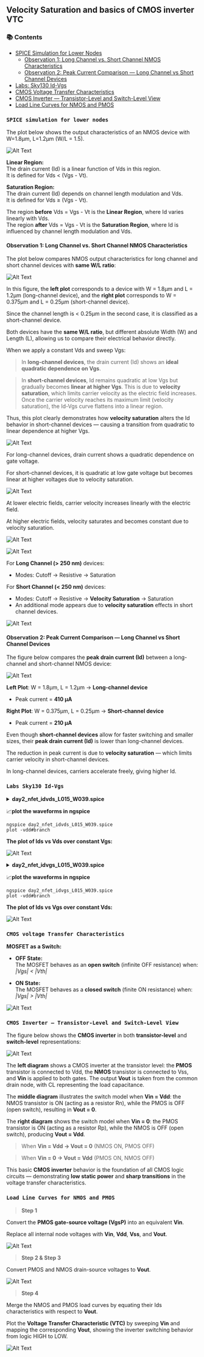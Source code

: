 ## Velocity Saturation and basics of CMOS inverter VTC

### 📚 Contents

- [SPICE Simulation for Lower Nodes](#spice-simulation-for-lower-nodes)
  - [Observation 1: Long Channel vs. Short Channel NMOS Characteristics](#observation-1-long-channel-vs-short-channel-nmos-characteristics)
  - [Observation 2: Peak Current Comparison — Long Channel vs Short Channel Devices](#observation-2-peak-current-comparison--long-channel-vs-short-channel-devices)
- [Labs: Sky130 Id-Vgs](#labs-sky130-id-vgs)
- [CMOS Voltage Transfer Characteristics](#cmos-voltage-transfer-characteristics)
- [CMOS Inverter — Transistor-Level and Switch-Level View](#cmos-inverter--transistor-level-and-switch-level-view)
- [Load Line Curves for NMOS and PMOS](#load-line-curves-for-nmos-and-pmos)

### `SPICE simulation for lower nodes`

The plot below shows the output characteristics of an NMOS device with W=1.8μm, L=1.2μm (W/L = 1.5).

![Alt Text](1.png)

**Linear Region:**  
  The drain current (Id) is a linear function of Vds in this region.  
  It is defined for Vds < (Vgs - Vt).

**Saturation Region:**  
  The drain current (Id) depends on channel length modulation and Vds.  
  It is defined for Vds ≥ (Vgs - Vt).

The region **before** Vds = Vgs - Vt is the **Linear Region**, where Id varies linearly with Vds.  
The region **after** Vds = Vgs - Vt is the **Saturation Region**, where Id is influenced by channel length modulation and Vds.

#### Observation 1: Long Channel vs. Short Channel NMOS Characteristics

The plot below compares NMOS output characteristics for long channel and short channel devices with **same W/L ratio**:

![Alt Text](2.png)

In this figure, the **left plot** corresponds to a device with W = 1.8μm and L = 1.2μm (long-channel device), and the **right plot** corresponds to W = 0.375μm and L = 0.25μm (short-channel device). 

Since the channel length is < 0.25μm in the second case, it is classified as a short-channel device.

Both devices have the **same W/L ratio**, but different absolute Width (W) and Length (L), allowing us to compare their electrical behavior directly.

When we apply a constant Vds and sweep Vgs:

> In **long-channel devices**, the drain current (Id) shows an **ideal quadratic dependence on Vgs**.

> In **short-channel devices**, Id remains quadratic at low Vgs but gradually becomes **linear at higher Vgs**. This is due to **velocity saturation**, which limits carrier velocity as the electric field increases. Once the carrier velocity reaches its maximum limit (velocity saturation), the Id-Vgs curve flattens into a linear region.

Thus, this plot clearly demonstrates how **velocity saturation** alters the Id behavior in short-channel devices — causing a transition from quadratic to linear dependence at higher Vgs.

![Alt Text](3.png)

For long-channel devices, drain current shows a quadratic dependence on gate voltage.

For short-channel devices, it is quadratic at low gate voltage but becomes linear at higher voltages due to velocity saturation.

![Alt Text](4.png)

At lower electric fields, carrier velocity increases linearly with the electric field.

At higher electric fields, velocity saturates and becomes constant due to velocity saturation.

![Alt Text](5.png)

![Alt Text](6.png)

For **Long Channel (> 250 nm)** devices:
  - Modes: Cutoff → Resistive → Saturation

For **Short Channel (< 250 nm)** devices:
  - Modes: Cutoff → Resistive → **Velocity Saturation** → Saturation
  - An additional mode appears due to **velocity saturation** effects in short channel devices.

![Alt Text](7.png)

#### Observation 2: Peak Current Comparison — Long Channel vs Short Channel Devices

The figure below compares the **peak drain current (Id)** between a long-channel and short-channel NMOS device:

![Alt Text](8.png)

**Left Plot**: W = 1.8μm, L = 1.2μm → **Long-channel device**
  - Peak current = **410 μA**
  
**Right Plot**: W = 0.375μm, L = 0.25μm → **Short-channel device**
  - Peak current = **210 μA**

Even though **short-channel devices** allow for faster switching and smaller sizes, their **peak drain current (Id)** is lower than long-channel devices.

The reduction in peak current is due to **velocity saturation** — which limits carrier velocity in short-channel devices.

In long-channel devices, carriers accelerate freely, giving higher Id.

 ### `Labs Sky130 Id-Vgs`

 <details> <summary><strong>day2_nfet_idvds_L015_W039.spice </strong></summary>

```
  *Model Description
  .param temp=27

  *Including sky130 library files
  .lib "sky130_fd_pr/models/sky130.lib.spice" tt

  *Netlist Description
   XM1 Vdd n1 0 0 sky130_fd_pr__nfet_01v8 w=0.39 l=0.15
   R1 n1 in 55
   Vdd vdd 0 1.8V
   Vin in 0 1.8V

  *simulation commands
   .op
   .dc Vdd 0 1.8 0.1 Vin 0 1.8 0.2

   .control

   run
   display
   setplot dc1
   .endc
   .end
```
</details>

📈**plot the waveforms in ngspice**

```shell
ngspice day2_nfet_idvds_L015_W039.spice 
plot -vdd#branch
```

**The plot of Ids vs Vds over constant Vgs:**

![Alt Text](day2_vds.png)

 <details> <summary><strong>day2_nfet_idvgs_L015_W039.spice </strong></summary>

```
    *Model Description
   .param temp=27

   *Including sky130 library files
   .lib "sky130_fd_pr/models/sky130.lib.spice" tt

   *Netlist Description
    XM1 Vdd n1 0 0 sky130_fd_pr__nfet_01v8 w=0.39 l=0.15
    R1 n1 in 55
    Vdd vdd 0 1.8V
    Vin in 0 1.8V

    *simulation commands
     .op
    .dc Vin 0 1.8 0.1 

    .control

     run
     display
     setplot dc1
     .endc
     .end
```
</details>

📈**plot the waveforms in ngspice**

```shell
ngspice day2_nfet_idvgs_L015_W039.spice
plot -vdd#branch
```

**The plot of Ids vs Vgs over constant Vds:**

![Alt Text](vgs.png)

### `CMOS voltage Transfer Characteristics`

**MOSFET as a Switch:**

- **OFF State:**  
  The MOSFET behaves as an **open switch** (infinite OFF resistance) when:  
  _|Vgs| < |Vth|_

- **ON State:**  
  The MOSFET behaves as a **closed switch** (finite ON resistance) when:  
  _|Vgs| > |Vth|_

![Alt Text](11.png)

### `CMOS Inverter — Transistor-Level and Switch-Level View`

The figure below shows the **CMOS inverter** in both **transistor-level** and **switch-level** representations:

![Alt Text](12.png)

The **left diagram** shows a CMOS inverter at the transistor level: the **PMOS** transistor is connected to Vdd, the **NMOS** transistor is connected to Vss, and **Vin** is applied to both gates. The output **Vout** is taken from the common drain node, with CL representing the load capacitance.

The **middle diagram** illustrates the switch model when **Vin = Vdd**: the NMOS transistor is ON (acting as a resistor Rn), while the PMOS is OFF (open switch), resulting in **Vout = 0**.

The **right diagram** shows the switch model when **Vin = 0**: the PMOS transistor is ON (acting as a resistor Rp), while the NMOS is OFF (open switch), producing **Vout = Vdd**.

> When **Vin = Vdd → Vout = 0** (NMOS ON, PMOS OFF)

> When **Vin = 0 → Vout = Vdd** (PMOS ON, NMOS OFF)

This basic **CMOS inverter** behavior is the foundation of all CMOS logic circuits — demonstrating **low static power** and **sharp transitions** in the voltage transfer characteristics.

### `Load Line Curves for NMOS and PMOS`

> **Step 1**

Convert the **PMOS gate-source voltage (VgsP)** into an equivalent **Vin**.

Replace all internal node voltages with **Vin**, **Vdd**, **Vss**, and **Vout**.

![Alt Text](14.png)

> **Step 2 & Step 3**

Convert PMOS and NMOS drain-source voltages to **Vout**.

![Alt Text](15.png)

> **Step 4**

Merge the NMOS and PMOS load curves by equating their Ids characteristics with respect to **Vout**.  

Plot the **Voltage Transfer Characteristic (VTC)** by sweeping **Vin** and mapping the corresponding **Vout**, showing the inverter switching behavior from logic HIGH to LOW.

![Alt Text](16.png)
